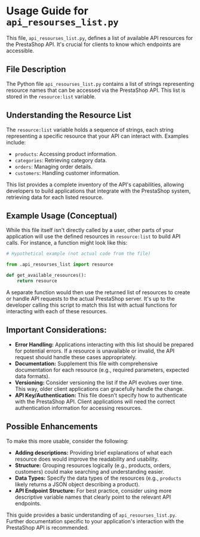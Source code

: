 # Usage Guide for `api_resourses_list.py`

This file, `api_resourses_list.py`, defines a list of available API resources for the PrestaShop API.  It's crucial for clients to know which endpoints are accessible.

## File Description

The Python file `api_resourses_list.py` contains a list of strings representing resource names that can be accessed via the PrestaShop API.  This list is stored in the `resource:list` variable.

## Understanding the Resource List

The `resource:list` variable holds a sequence of strings, each string representing a specific resource that your API can interact with. Examples include:

* `products`: Accessing product information.
* `categories`: Retrieving category data.
* `orders`: Managing order details.
* `customers`: Handling customer information.

This list provides a complete inventory of the API's capabilities, allowing developers to build applications that integrate with the PrestaShop system, retrieving data for each listed resource.

## Example Usage (Conceptual)

While this file itself isn't directly called by a user, other parts of your application will use the defined resources in `resource:list` to build API calls.  For instance, a function might look like this:

```python
# Hypothetical example (not actual code from the file)

from .api_resourses_list import resource

def get_available_resources():
    return resource
```

A separate function would then use the returned list of resources to create or handle API requests to the actual PrestaShop server.  It's up to the developer calling this script to match this list with actual functions for interacting with each of these resources.


## Important Considerations:

* **Error Handling:** Applications interacting with this list should be prepared for potential errors.  If a resource is unavailable or invalid, the API request should handle these cases appropriately.
* **Documentation:**  Supplement this file with comprehensive documentation for each resource (e.g., required parameters, expected data formats).
* **Versioning:** Consider versioning the list if the API evolves over time.  This way, older client applications can gracefully handle the change.
* **API Key/Authentication:**  This file doesn't specify how to authenticate with the PrestaShop API. Client applications will need the correct authentication information for accessing resources.

## Possible Enhancements

To make this more usable, consider the following:

* **Adding descriptions:** Providing brief explanations of what each resource does would improve the readability and usability.
* **Structure:** Grouping resources logically (e.g., products, orders, customers) could make searching and understanding easier.
* **Data Types:** Specify the data types of the resources (e.g., `products` likely returns a JSON object describing a product).
* **API Endpoint Structure:**  For best practice, consider using more descriptive variable names that clearly point to the relevant API endpoints.


This guide provides a basic understanding of `api_resourses_list.py`.  Further documentation specific to your application's interaction with the PrestaShop API is recommended.
